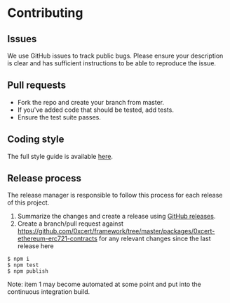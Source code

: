 # Contributing

## Issues

We use GitHub issues to track public bugs. Please ensure your description is clear and has sufficient instructions to be able to reproduce the issue.

## Pull requests

* Fork the repo and create your branch from master.
* If you've added code that should be tested, add tests.
* Ensure the test suite passes.

## Coding style

The full style guide is available [here](https://github.com/0xcert/solidity-style-guide).

## Release process

The release manager is responsible to follow this process for each release of this project.

1. Summarize the changes and create a release using [GitHub releases](https://github.com/0xcert/solidity-style-guide/releases).
2. Create a branch/pull request against https://github.com/0xcert/framework/tree/master/packages/0xcert-ethereum-erc721-contracts for any relevant changes since the last release here

```
$ npm i
$ npm test
$ npm publish
```

Note: item 1 may become automated at some point and put into the continuous integration build.
